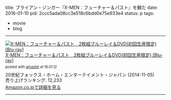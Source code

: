 title: ブライアン・ジンガー『X-MEN：フューチャー＆パスト』を観た
date: 2016-01-10
pid: 2ccc5ada08cc3e518c6bdd0e75e933e4
status: p
tags:
- movie
- blog
---

<div class="amazlet-box" style="margin-bottom:0px;"><div class="amazlet-image" style="float:left;margin:0px 12px 1px 0px;"><a href="http://www.amazon.co.jp/exec/obidos/ASIN/B00HZZ5UNK/dotimpact-22/ref=nosim/" name="amazletlink" target="_blank"><img src="http://ecx.images-amazon.com/images/I/61inrU3kYYL._SL160_.jpg" alt="X-MEN：フューチャー＆パスト　2枚組ブルーレイ＆DVD(初回生産限定) [Blu-ray]" style="border: none;" /></a></div><div class="amazlet-info" style="line-height:120%; margin-bottom: 10px"><div class="amazlet-name" style="margin-bottom:10px;line-height:120%"><a href="http://www.amazon.co.jp/exec/obidos/ASIN/B00HZZ5UNK/dotimpact-22/ref=nosim/" name="amazletlink" target="_blank">X-MEN：フューチャー＆パスト　2枚組ブルーレイ＆DVD(初回生産限定) [Blu-ray]</a><div class="amazlet-powered-date" style="font-size:80%;margin-top:5px;line-height:120%">posted with <a href="http://www.amazlet.com/" title="amazlet" target="_blank">amazlet</a> at 16.01.12</div></div><div class="amazlet-detail">20世紀フォックス・ホーム・エンターテイメント・ジャパン (2014-11-05)<br />売り上げランキング: 12,233<br /></div><div class="amazlet-sub-info" style="float: left;"><div class="amazlet-link" style="margin-top: 5px"><a href="http://www.amazon.co.jp/exec/obidos/ASIN/B00HZZ5UNK/dotimpact-22/ref=nosim/" name="amazletlink" target="_blank">Amazon.co.jpで詳細を見る</a></div></div></div><div class="amazlet-footer" style="clear: left"></div></div>

---- 

